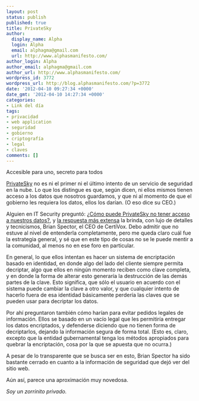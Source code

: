 ```yaml
---
layout: post
status: publish
published: true
title: PrivateSky
author:
  display_name: Alpha
  login: Alpha
  email: alphagma@gmail.com
  url: http://www.alphasmanifesto.com/
author_login: Alpha
author_email: alphagma@gmail.com
author_url: http://www.alphasmanifesto.com/
wordpress_id: 3772
wordpress_url: http://blog.alphasmanifesto.com/?p=3772
date: '2012-04-10 09:27:34 +0000'
date_gmt: '2012-04-10 14:27:34 +0000'
categories:
- Link del día
tags:
- privacidad
- web application
- seguridad
- gobierno
- criptografía
- legal
- claves
comments: []
---
```

Accesible para uno, secreto para todos


<a href="http://privatesky.me/">PrivateSky</a> no es ni el primer ni el último intento de un servicio de seguridad en la nube. Lo que los distingue es que, según dicen, ni ellos mismos tienen acceso a los datos que nosotros guardamos, y que ni al momento de que el gobierno les requiera los datos, ellos los darían. (O eso dice su CEO.)

Alguien en IT Security preguntó: <a href="http://security.stackexchange.com/questions/13226/how-can-privatesky-not-see-your-data"> ¿Cómo puede PrivateSky no tener acceso a nuestros datos?</a>, y <a href="http://security.stackexchange.com/a/13289/4395">la respuesta más extensa</a> la brinda, con lujo de detalles y tecnicismos, Brian Spector, el CEO de CertiVox. Debo admitir que no estuve al nivel de entenderla completamente, pero me queda claro cuál fue la estrategia general, y sé que en este tipo de cosas no se le puede mentir a la comunidad, al menos no en ese foro en particular.

En general, lo que ellos intentan es hacer un sistema de encriptación basado en identidad, en donde algo del lado del cliente siempre permita decriptar, algo que ellos en ningún momento reciben como clave completa, y en donde la forma de alterar esto generaría la destrucción de las demás partes de la clave. Esto significa, que sólo el usuario en acuerdo con el sistema puede cambiar la clave a otro valor, y que cualquier intento de hacerlo fuera de esa identidad básicamente perdería las claves que se pueden usar para decriptar los datos.

Por ahí preguntaron también cómo harían para evitar pedidos legales de información. Ellos se basado en un vacío legal que les permitiría entregar los datos encriptados, y defenderse diciendo que no tienen forma de decriptarlos, dejando la información segura de forma total. (Esto es, claro, excepto que la entidad gubernamental tenga los métodos apropiados para quebrar la encriptación, cosa por la que se apuesta que no ocurra.)

A pesar de lo transparente que se busca ser en esto, Brian Spector ha sido bastante cerrado en cuanto a la información de seguridad que dejó ver del sitio web.

Aún así, parece una aproximación muy novedosa.

_Soy un zorrinito privado._
